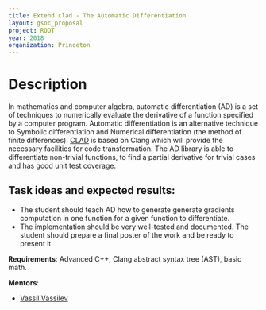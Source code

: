 ```yaml
---
title: Extend clad - The Automatic Differentiation
layout: gsoc_proposal
project: ROOT
year: 2018
organization: Princeton
---
```


# Description

In mathematics and computer algebra, automatic differentiation (AD) is a set of
techniques to numerically evaluate the derivative of a function specified by a
computer program. Automatic differentiation is an alternative technique to
Symbolic differentiation and Numerical differentiation (the method of finite
differences). [CLAD](https://github.com/vgvassilev/clad) is based on Clang which
will provide the necessary facilities for code transformation. The AD library is
able to differentiate non-trivial functions, to find a partial derivative for
trivial cases and has good unit test coverage.

## Task ideas and expected results:

- The student should teach AD how to generate generate gradients computation in
  one function for a given function to differentiate.
- The implementation should be very well-tested and documented. The student
  should prepare a final poster of the work and be ready to present it.

**Requirements**: Advanced C++, Clang abstract syntax tree (AST), basic math.

**Mentors**:

- [Vassil Vassilev](mailto:sft-gsoc@cern.ch)
